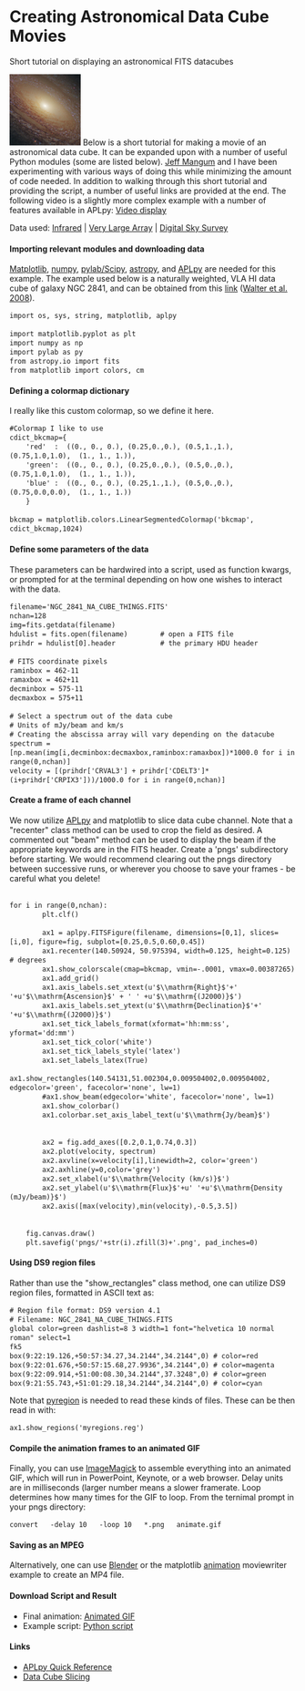 # Creating Astronomical Data Cube Movies
Short tutorial on displaying an astronomical FITS datacubes

[![](ngc2841thumb.jpg)](https://www.spacetelescope.org/images/heic1104a/) Below is a short tutorial for making a movie of an astronomical data cube. It can be expanded upon with a number of useful Python modules (some are listed below). [Jeff Mangum](http://www.cv.nrao.edu/~jmangum/) and I have been experimenting with various ways of doing this while minimizing the amount of code needed. In addition to walking through this short tutorial and providing the script, a number of useful links are provided at the end. The following video is a slightly more complex example with a number of features available in APLpy: [Video display](https://www.youtube.com/watch?v=EdHLyM4MQrg)

Data used: [Infrared](http://irsa.ipac.caltech.edu/data/SPITZER/SINGS/galaxies/ngc2841.html) | [Very Large Array](http://www.mpia.de/THINGS/Data_files/NGC_2841_NA_CUBE_THINGS.FITS) | [Digital Sky Survey](http://skyview.gsfc.nasa.gov/current/cgi/titlepage.pl)

#### Importing relevant modules and downloading data

[Matplotlib](http://matplotlib.org/), [numpy](http://www.numpy.org/), [pylab/Scipy](http://www.scipy.org/), [astropy](http://www.astropy.org/), and [APLpy](https://aplpy.github.io/) are needed for this example. The example used below is a naturally weighted, VLA HI data cube of galaxy NGC 2841, and can be obtained from this [link](http://www.mpia.de/THINGS/Data_files/NGC_2841_NA_CUBE_THINGS.FITS) ([Walter et al. 2008](http://adsabs.harvard.edu/cgi-bin/bib_query?arXiv:0810.2125)).


```
import os, sys, string, matplotlib, aplpy

import matplotlib.pyplot as plt
import numpy as np
import pylab as py
from astropy.io import fits
from matplotlib import colors, cm
```

#### Defining a colormap dictionary

I really like this custom colormap, so we define it here.


```
#Colormap I like to use
cdict_bkcmap={
    'red'  :  ((0., 0., 0.), (0.25,0.,0.), (0.5,1.,1.), (0.75,1.0,1.0),  (1., 1., 1.)),
    'green':  ((0., 0., 0.), (0.25,0.,0.), (0.5,0.,0.), (0.75,1.0,1.0),  (1., 1., 1.)),
    'blue' :  ((0., 0., 0.), (0.25,1.,1.), (0.5,0.,0.), (0.75,0.0,0.0),  (1., 1., 1.))
    }

bkcmap = matplotlib.colors.LinearSegmentedColormap('bkcmap', cdict_bkcmap,1024)
```

#### Define some parameters of the data

These parameters can be hardwired into a script, used as function kwargs, or prompted for at the terminal depending on how one wishes to interact with the data.

```
filename='NGC_2841_NA_CUBE_THINGS.FITS'
nchan=128
img=fits.getdata(filename)
hdulist = fits.open(filename)        # open a FITS file
prihdr = hdulist[0].header           # the primary HDU header

# FITS coordinate pixels
raminbox = 462-11
ramaxbox = 462+11
decminbox = 575-11
decmaxbox = 575+11

# Select a spectrum out of the data cube
# Units of mJy/beam and km/s
# Creating the abscissa array will vary depending on the datacube
spectrum = [np.mean(img[i,decminbox:decmaxbox,raminbox:ramaxbox])*1000.0 for i in range(0,nchan)]
velocity = [(prihdr['CRVAL3'] + prihdr['CDELT3']*(i+prihdr['CRPIX3']))/1000.0 for i in range(0,nchan)]
```

#### Create a frame of each channel

We now utilize [APLpy](https://aplpy.github.io/) and matplotlib to slice data cube channel. Note that a "recenter" class method can be used to crop the field as desired. A commented out "beam" method can be used to display the beam if the appropriate keywords are in the FITS header. Create a 'pngs' subdirectory before starting. We would recommend clearing out the pngs directory between successive runs, or wherever you choose to save your frames - be careful what you delete!

```fig = plt.figure(facecolor='w', edgecolor='w', frameon=True, figsize=(6,7))

for i in range(0,nchan):
        plt.clf()
        
        ax1 = aplpy.FITSFigure(filename, dimensions=[0,1], slices=[i,0], figure=fig, subplot=[0.25,0.5,0.60,0.45])
        ax1.recenter(140.50924, 50.975394, width=0.125, height=0.125)  # degrees	
        ax1.show_colorscale(cmap=bkcmap, vmin=-.0001, vmax=0.00387265)
        ax1.add_grid()
        ax1.axis_labels.set_xtext(u'$\\mathrm{Right}$'+' '+u'$\\mathrm{Ascension}$' + ' ' +u'$\\mathrm{(J2000)}$')
        ax1.axis_labels.set_ytext(u'$\\mathrm{Declination}$'+' '+u'$\\mathrm{(J2000)}$')
        ax1.set_tick_labels_format(xformat='hh:mm:ss', yformat='dd:mm')
        ax1.set_tick_color('white')
        ax1.set_tick_labels_style('latex')
        ax1.set_labels_latex(True)
        ax1.show_rectangles(140.54131,51.002304,0.009504002,0.009504002, edgecolor='green', facecolor='none', lw=1)
        #ax1.show_beam(edgecolor='white', facecolor='none', lw=1)
        ax1.show_colorbar()
        ax1.colorbar.set_axis_label_text(u'$\\mathrm{Jy/beam}$')
        
        
        ax2 = fig.add_axes([0.2,0.1,0.74,0.3])
        ax2.plot(velocity, spectrum)
        ax2.axvline(x=velocity[i],linewidth=2, color='green')
        ax2.axhline(y=0,color='grey')
        ax2.set_xlabel(u'$\\mathrm{Velocity (km/s)}$')
        ax2.set_ylabel(u'$\\mathrm{Flux}$'+u' '+u'$\\mathrm{Density (mJy/beam)}$')
        ax2.axis([max(velocity),min(velocity),-0.5,3.5])
        
        
	fig.canvas.draw()
	plt.savefig('pngs/'+str(i).zfill(3)+'.png', pad_inches=0)

```

#### Using DS9 region files

Rather than use the "show\_rectangles" class method, one can utilize DS9 region files, formatted in ASCII text as:

```
# Region file format: DS9 version 4.1
# Filename: NGC_2841_NA_CUBE_THINGS.FITS
global color=green dashlist=8 3 width=1 font="helvetica 10 normal roman" select=1
fk5
box(9:22:19.126,+50:57:34.27,34.2144",34.2144",0) # color=red
box(9:22:01.676,+50:57:15.68,27.9936",34.2144",0) # color=magenta
box(9:22:09.914,+51:00:08.30,34.2144",37.3248",0) # color=green
box(9:21:55.743,+51:01:29.18,34.2144",34.2144",0) # color=cyan
```
  

Note that [pyregion](http://pyregion.readthedocs.org/en/latest/) is needed to read these kinds of files. These can be then read in with:

```
ax1.show_regions('myregions.reg')
```

#### Compile the animation frames to an animated GIF

Finally, you can use [ImageMagick](http://www.imagemagick.org/Usage/anim_basics/) to assemble everything into an animated GIF, which will run in PowerPoint, Keynote, or a web browser. Delay units are in milliseconds (larger number means a slower framerate. Loop determines how many times for the GIF to loop. From the ternimal prompt in your pngs directory:

```
convert   -delay 10   -loop 10   *.png   animate.gif
```

#### Saving as an MPEG

Alternatively, one can use [Blender](http://www.cv.nrao.edu/~bkent/blender/) or the matplotlib [animation](http://matplotlib.org/1.4.1/examples/animation/moviewriter.html) moviewriter example to create an MP4 file.

#### Download Script and Result

*   Final animation: [Animated GIF](animateNGC2841.gif)
*   Example script: [Python script](https://github.com/brkent/datacube-display/blob/main/datacube.py)

#### Links

*   [APLpy Quick Reference](http://aplpy.readthedocs.org/en/stable/quick_reference.html)
*   [Data Cube Slicing](http://aplpy.readthedocs.org/en/latest/slicing.html)
